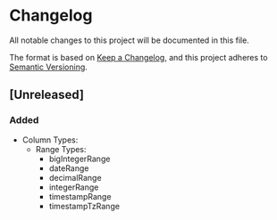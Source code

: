 # Changelog
All notable changes to this project will be documented in this file.

The format is based on [Keep a Changelog](https://keepachangelog.com/en/1.0.0/),
and this project adheres to [Semantic Versioning](https://semver.org/spec/v2.0.0.html).

## [Unreleased]
### Added
- Column Types:
  - Range Types:
    - bigIntegerRange
    - dateRange
    - decimalRange
    - integerRange
    - timestampRange
    - timestampTzRange  
